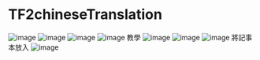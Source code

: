 # TF2chineseTranslation
![image](https://i.imgur.com/pAsAqVD.png)
![image](https://i.imgur.com/qz7wuVB.png)
![image](https://i.imgur.com/N6qMmnp.png)
![image](https://i.imgur.com/yaryZJm.png)
教學
![image](https://i.imgur.com/IUUmzJc.png)
![image](https://i.imgur.com/j9k2lIb.png)
![image](https://i.imgur.com/4OLeNWJ.png)
將記事本放入
![image](https://i.imgur.com/Os6Y4HU.png)

